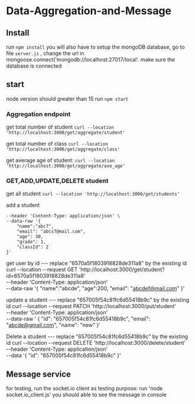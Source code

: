 # Data-Aggregation-and-Message
## Install
run `npm install`
you will also have to setup the mongoDB database, go to file `server.js` , change the url in mongoose.connect('mongodb://localhost:27017/local'. make sure the database is connected
## start
node version should greater than 15
run `npm start`
### Aggregation endpoint
get total number of student
```curl --location 'http://localhost:3000/get/aggregate/student'```

get total number of class
```curl --location 'http://localhost:3000/get/aggregate/class'```

get average age of student:
```curl --location 'http://localhost:3000/get/aggregate/ave_age'```

### GET,ADD,UPDATE,DELETE student
get all student
```curl --location 'http://localhost:3000/get/students'```

add a student
``` curl --location 'http://localhost:3000/post/student' \
--header 'Content-Type: application/json' \
--data-raw '{
    "name":"abc7",
    "email": "abcs7@mail.com",
    "age": 30,
    "grade": 1,
    "classId": 2
}'
```

get user by id --- replace "6570a5f1803918828de311a8" by the existing id
curl --location --request GET 'http://localhost:3000/get/student?id=6570a5f1803918828de311a8' \
--header 'Content-Type: application/json' \
--data-raw '{
    "name":"abcde",
    "age":200,
    "email": "abcdef@mail.com"
}'

update a student --- replace "657005f54c81fc6d55418b9c" by the existing id
curl --location --request PATCH 'http://localhost:3000/put/student' \
--header 'Content-Type: application/json' \
--data-raw '        {
            "id": "657005f54c81fc6d55418b9c",
            "email": "abcde@gmail.com",
            "name": "new"
        }'

Delete a student --- replace "657005f54c81fc6d55418b9c" by the existing id
curl --location --request DELETE 'http://localhost:3000/delete/student' \
--header 'Content-Type: application/json' \
--data '{
    "id": "657005f54c81fc6d55418b9c"
}'

## Message service
for testing, run the socket.io client as testing purpose:
run 'node socket.io_client.js'
you should able to see the message in console

